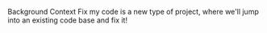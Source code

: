 Background Context
Fix my code is a new type of project, where we'll jump into an existing code base and fix it!
